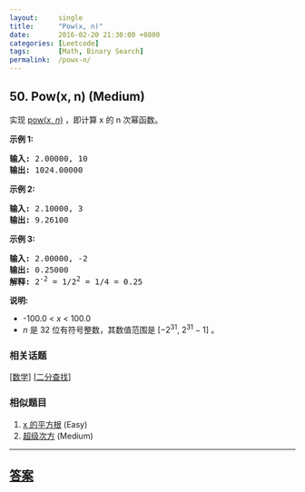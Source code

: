 ```yaml
---
layout:     single
title:      "Pow(x, n)"
date:       2016-02-20 21:30:00 +0800
categories: [Leetcode]
tags:       [Math, Binary Search]
permalink:  /powx-n/
---
```


## 50. Pow(x, n) (Medium)

<p>实现&nbsp;<a href="https://www.cplusplus.com/reference/valarray/pow/" target="_blank">pow(<em>x</em>, <em>n</em>)</a>&nbsp;，即计算 x 的 n 次幂函数。</p>

<p><strong>示例 1:</strong></p>

<pre><strong>输入:</strong> 2.00000, 10
<strong>输出:</strong> 1024.00000
</pre>

<p><strong>示例&nbsp;2:</strong></p>

<pre><strong>输入:</strong> 2.10000, 3
<strong>输出:</strong> 9.26100
</pre>

<p><strong>示例&nbsp;3:</strong></p>

<pre><strong>输入:</strong> 2.00000, -2
<strong>输出:</strong> 0.25000
<strong>解释:</strong> 2<sup>-2</sup> = 1/2<sup>2</sup> = 1/4 = 0.25</pre>

<p><strong>说明:</strong></p>

<ul>
	<li>-100.0 &lt;&nbsp;<em>x</em>&nbsp;&lt; 100.0</li>
	<li><em>n</em>&nbsp;是 32 位有符号整数，其数值范围是&nbsp;[&minus;2<sup>31</sup>,&nbsp;2<sup>31&nbsp;</sup>&minus; 1] 。</li>
</ul>

### 相关话题
  [[数学](https://github.com/openset/leetcode/tree/master/tag/math/README.md)]
  [[二分查找](https://github.com/openset/leetcode/tree/master/tag/binary-search/README.md)]

### 相似题目
  1. [x 的平方根](/sqrtx) (Easy)
  1. [超级次方](/super-pow) (Medium)

---

## [答案](https://github.com/openset/leetcode/tree/master/problems/powx-n)
